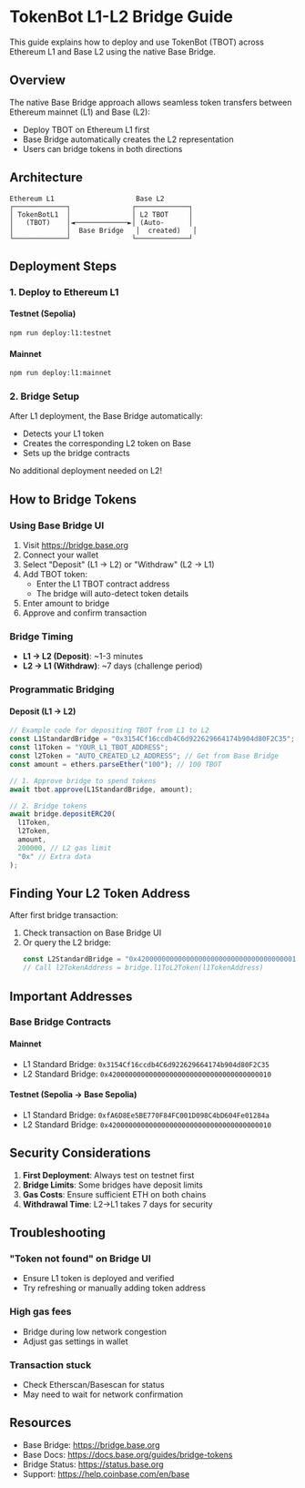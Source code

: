 # TokenBot L1-L2 Bridge Guide

This guide explains how to deploy and use TokenBot (TBOT) across Ethereum L1 and Base L2 using the native Base Bridge.

## Overview

The native Base Bridge approach allows seamless token transfers between Ethereum mainnet (L1) and Base (L2):

- Deploy TBOT on Ethereum L1 first
- Base Bridge automatically creates the L2 representation
- Users can bridge tokens in both directions

## Architecture

```
Ethereum L1                    Base L2
┌─────────────┐               ┌─────────────┐
│ TokenBotL1  │               │ L2 TBOT     │
│   (TBOT)    │◄─────────────►│ (Auto-      │
│             │  Base Bridge   │  created)   │
└─────────────┘               └─────────────┘
```

## Deployment Steps

### 1. Deploy to Ethereum L1

#### Testnet (Sepolia)

```bash
npm run deploy:l1:testnet
```

#### Mainnet

```bash
npm run deploy:l1:mainnet
```

### 2. Bridge Setup

After L1 deployment, the Base Bridge automatically:

- Detects your L1 token
- Creates the corresponding L2 token on Base
- Sets up the bridge contracts

No additional deployment needed on L2!

## How to Bridge Tokens

### Using Base Bridge UI

1. Visit https://bridge.base.org
2. Connect your wallet
3. Select "Deposit" (L1 → L2) or "Withdraw" (L2 → L1)
4. Add TBOT token:
   - Enter the L1 TBOT contract address
   - The bridge will auto-detect token details
5. Enter amount to bridge
6. Approve and confirm transaction

### Bridge Timing

- **L1 → L2 (Deposit)**: ~1-3 minutes
- **L2 → L1 (Withdraw)**: ~7 days (challenge period)

### Programmatic Bridging

#### Deposit (L1 → L2)

```javascript
// Example code for depositing TBOT from L1 to L2
const L1StandardBridge = "0x3154Cf16ccdb4C6d922629664174b904d80F2C35"; // Base L1 Bridge
const l1Token = "YOUR_L1_TBOT_ADDRESS";
const l2Token = "AUTO_CREATED_L2_ADDRESS"; // Get from Base Bridge
const amount = ethers.parseEther("100"); // 100 TBOT

// 1. Approve bridge to spend tokens
await tbot.approve(L1StandardBridge, amount);

// 2. Bridge tokens
await bridge.depositERC20(
  l1Token,
  l2Token,
  amount,
  200000, // L2 gas limit
  "0x" // Extra data
);
```

## Finding Your L2 Token Address

After first bridge transaction:

1. Check transaction on Base Bridge UI
2. Or query the L2 bridge:
   ```javascript
   const L2StandardBridge = "0x4200000000000000000000000000000000000010";
   // Call l2TokenAddress = bridge.l1ToL2Token(l1TokenAddress)
   ```

## Important Addresses

### Base Bridge Contracts

#### Mainnet

- L1 Standard Bridge: `0x3154Cf16ccdb4C6d922629664174b904d80F2C35`
- L2 Standard Bridge: `0x4200000000000000000000000000000000000010`

#### Testnet (Sepolia → Base Sepolia)

- L1 Standard Bridge: `0xfA6D8Ee5BE770F84FC001D098C4bD604Fe01284a`
- L2 Standard Bridge: `0x4200000000000000000000000000000000000010`

## Security Considerations

1. **First Deployment**: Always test on testnet first
2. **Bridge Limits**: Some bridges have deposit limits
3. **Gas Costs**: Ensure sufficient ETH on both chains
4. **Withdrawal Time**: L2→L1 takes 7 days for security

## Troubleshooting

### "Token not found" on Bridge UI

- Ensure L1 token is deployed and verified
- Try refreshing or manually adding token address

### High gas fees

- Bridge during low network congestion
- Adjust gas settings in wallet

### Transaction stuck

- Check Etherscan/Basescan for status
- May need to wait for network confirmation

## Resources

- Base Bridge: https://bridge.base.org
- Base Docs: https://docs.base.org/guides/bridge-tokens
- Bridge Status: https://status.base.org
- Support: https://help.coinbase.com/en/base

